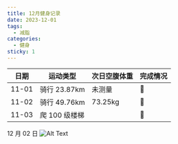 ```yaml
---
title: 12月健身记录
date: 2023-12-01
tags:
  - 减脂
categories:
  - 健身
sticky: 1
---
```


| 日期  | 运动类型      | 次日空腹体重 | 完成情况 |
| ----- | ------------- | ------------ | -------- |
| 11-01 | 骑行 23.87km  | 未测量       | :100:    |
| 11-02 | 骑行 49.76km  | 73.25kg      | :100:    |
| 11-03 | 爬 100 级楼梯 |              | :100:    |

12 月 02 日
![Alt Text](https://www.ohpooh.space/%E5%81%A5%E8%BA%AB%2F%E9%AA%91%E8%A1%8C%2F20231202.jpg)
